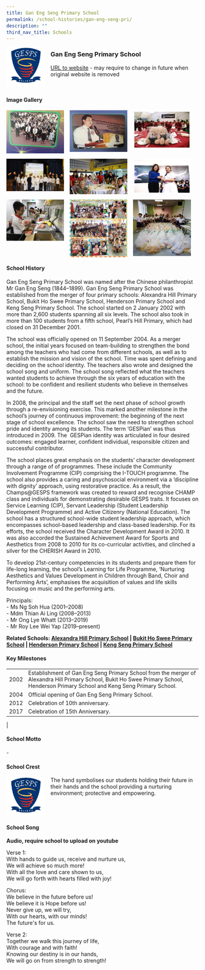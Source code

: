 ```yaml
---
title: Gan Eng Seng Primary School
permalink: /school-histories/gan-eng-seng-pri/
description: ""
third_nav_title: Schools
---
```

<img src="/images/gesps1.png" style="width:20%;margin-right:15px;" align = "left">

### **Gan Eng Seng Primary School**
[URL to website](https://ganengsengpri.moe.edu.sg/) - may require to change in future when original website is removed

<br clear="left">

#### **Image Gallery**

<p><a href="https://d1yxymztqoj7qn.amplifyapp.com/images/gesps2.jpg">  
<img src="/images/gesps2.jpg" style="width:30%;margin-right:15px;" align = "left">
</a></p>

<p><a href="https://d1yxymztqoj7qn.amplifyapp.com/images/gesps3.jpg">  
<img src="/images/gesps3.jpg" style="width:30%;margin-right:15px;" align = "left">
</a></p>

<p><a href="https://d1yxymztqoj7qn.amplifyapp.com/images/gesps4.jpg">  
<img src="/images/gesps4.jpg" style="width:30%;margin-right:15px;" align = "left">
</a></p>

<br clear="left">

<p><a href="https://d1yxymztqoj7qn.amplifyapp.com/images/gesps5.jpg">  
<img src="/images/gesps5.jpg" style="width:30%;margin-right:15px;" align = "left">
</a></p>

<p><a href="https://d1yxymztqoj7qn.amplifyapp.com/images/gesps6.jpg">  
<img src="/images/gesps6.jpg" style="width:30%;margin-right:15px;" align = "left">
</a></p>

<p><a href="https://d1yxymztqoj7qn.amplifyapp.com/images/gesps7.jpg">  
<img src="/images/gesps7.jpg" style="width:30%;margin-right:15px;" align = "left">
</a></p>

<br clear="left">

<p><a href="https://d1yxymztqoj7qn.amplifyapp.com/images/gesps8.jpg">  
<img src="/images/gesps8.jpg" style="width:30%;margin-right:15px;" align = "left">
</a></p>

<p><a href="https://d1yxymztqoj7qn.amplifyapp.com/images/gesps9.jpg">  
<img src="/images/gesps9.jpg" style="width:30%;margin-right:15px;" align = "left">
</a></p>

<p><a href="https://d1yxymztqoj7qn.amplifyapp.com/images/gesps10.jpg">  
<img src="/images/gesps10.jpg" style="width:30%;margin-right:15px;" align = "left">
</a></p>

<br clear="left">

#### **School History**
Gan Eng Seng Primary School was named after the Chinese philanthropist Mr Gan Eng Seng (1844–1899). Gan Eng Seng Primary School was established from the merger of four primary schools: Alexandra Hill Primary School, Bukit Ho Swee Primary School, Henderson Primary School and Keng Seng Primary School. The school started on 2 January 2002 with more than 2,600 students spanning all six levels. The school also took in more than 100 students from a fifth school, Pearl’s Hill Primary, which had closed on 31 December 2001.

The school was officially opened on 11 September 2004. As a merger school, the initial years focused on team-building to strengthen the bond among the teachers who had come from different schools, as well as to establish the mission and vision of the school. Time was spent defining and deciding on the school identity. The teachers also wrote and designed the school song and uniform. The school song reflected what the teachers wanted students to achieve through the six years of education with the school: to be confident and resilient students who believe in themselves and the future.

In 2008, the principal and the staff set the next phase of school growth through a re-envisioning exercise. This marked another milestone in the school’s journey of continuous improvement: the beginning of the next stage of school excellence. The school saw the need to strengthen school pride and identity among its students. The term ‘GESPian’ was thus introduced in 2009. The  GESPian identity was articulated in four desired outcomes: engaged learner, confident individual, responsible citizen and successful contributor.

The school places great emphasis on the students’ character development through a range of of programmes. These include the Community Involvement Programme (CIP) comprising the I-TOUCH programme. The school also provides a caring and psychosocial environment via a ‘discipline with dignity’ approach, using restorative practice. As a result, the Champs@GESPS framework was created to reward and recognise CHAMP class and individuals for demonstrating desirable GESPS traits. It focuses on Service Learning (CIP), Servant Leadership (Student Leadership Development Programme) and Active Citizenry (National Education). The school has a structured school-wide student leadership approach, which encompasses school-based leadership and class-based leadership. For its efforts, the school received the Character Development Award in 2010. It was also accorded the Sustained Achievement Award for Sports and Aesthetics from 2008 to 2010 for its co-curricular activities, and clinched a silver for the CHERISH Award in 2010.

To develop 21st-century competencies in its students and prepare them for life-long learning, the school’s Learning for Life Programme, ‘Nurturing Aesthetics and Values Development in Children through Band, Choir and Performing Arts’, emphasises the acquisition of values and life skills focusing on music and the performing arts.

Principals:<br>
\- Ms Ng Soh Hua (2001–2008)<br>
\- Mdm Thian Ai Ling (2008–2013)<br>
\- Mr Ong Lye Whatt (2013–2019)<br>
\- Mr Roy Lee Wei Yap (2019–present)

**Related Schools: [Alexandra Hill Primary School](https://d1yxymztqoj7qn.amplifyapp.com/school-histories/alexandra-hill-pri/) \| [Bukit Ho Swee Primary School](https://d1yxymztqoj7qn.amplifyapp.com/school-histories/bukit-ho-swee-pri/) \| [Henderson Primary School](https://d1yxymztqoj7qn.amplifyapp.com/school-histories/henderson-pri/) \| [Keng Seng Primary School](https://d1yxymztqoj7qn.amplifyapp.com/school-histories/keng-seng-pri/)**

#### **Key Milestones**

|  |  |
|:---:|---|
| 2002 | Establishment of Gan Eng Seng Primary School from the merger of Alexandra Hill Primary School, Bukit Ho Swee Primary School, Henderson Primary School and Keng Seng Primary School. |
| 2004 | Official opening of Gan Eng Seng Primary School. |
| 2012 | Celebration of 10th anniversary. |
| 2017 | Celebration of 15th Anniversary. |
|

#### **School Motto**
\-

#### **School Crest**
<img src="/images/gesps1.png" style="width:20%;margin-right:15px;" align = "left">

The hand symbolises our students holding their future in their hands and the school providing a nurturing environment; protective and empowering.

<br clear="left">

#### **School Song**
**Audio, require school to upload on youtube**

Verse 1:<br>
With hands to guide us, receive and nurture us,<br>
We will achieve so much more!<br>
With all the love and care shown to us,<br>
We will go forth with hearts filled with joy!

Chorus:<br>
We believe in the future before us!<br>
We believe it is Hope before us!<br>
Never give up, we will try,<br>
With our hearts, with our minds!<br>
The future's for us.

Verse 2:<br>
Together we walk this journey of life,<br>
With courage and with faith!<br>
Knowing our destiny is in our hands,<br>
We will go on from strength to strength!